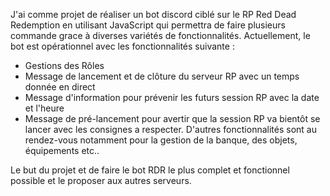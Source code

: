 J'ai comme projet de réaliser un bot discord ciblé sur le RP Red Dead Redemption en utilisant JavaScript qui permettra de faire plusieurs commande grace à diverses variétés de fonctionnalités.
Actuellement, le bot est opérationnel avec les fonctionnalités suivante :
- Gestions des Rôles
- Message de lancement et de clôture du serveur RP avec un temps donnée en direct
- Message d'information pour prévenir les futurs session RP avec la date et l'heure
- Message de pré-lancement pour avertir que la session RP va bientôt se lancer avec les consignes a respecter.
D'autres fonctionnalités sont au rendez-vous notamment pour la gestion de la banque, des objets, équipements etc..

Le but du projet et de faire le bot RDR le plus complet et fonctionnel possible et le proposer aux autres serveurs.
